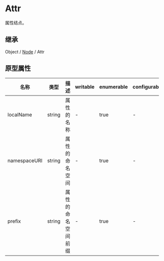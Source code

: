 # Attr

属性结点。

## 继承

Object / [Node](Node.md) / Attr

## 原型属性

| 名称 | 类型 | 描述 |  writable | enumerable | configurable |
|---|---|---|---|---|---|
| localName | string | 属性的名称 | - | true | - |
| namespaceURI | string | 属性的命名空间 | - | true | - |
| prefix | string | 属性的命名空间前缀 | - | true | - |